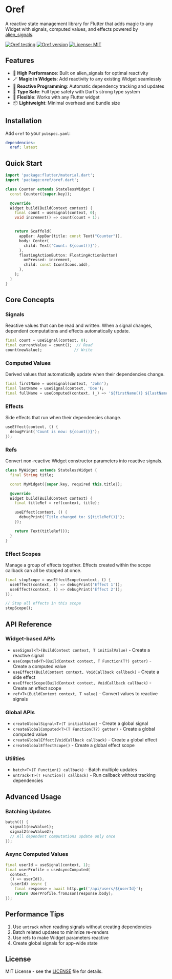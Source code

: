 # Oref

A reactive state management library for Flutter that adds magic to any Widget with signals, computed values, and effects powered by [alien_signals](https://github.com/medz/alien_signals).

[![Oref testing](https://github.com/medz/oref/actions/workflows/test.yml/badge.svg)](https://github.com/medz/oref/actions/workflows/test.yml)
[![Oref version](https://img.shields.io/pub/v/oref)](https://pub.dev/packages/oref)
[![License: MIT](https://img.shields.io/badge/License-MIT-yellow.svg)](LICENSE)

## Features

- 🚀 **High Performance**: Built on alien_signals for optimal reactivity
- 🪄 **Magic in Widgets**: Add reactivity to any existing Widget seamlessly
- 🔄 **Reactive Programming**: Automatic dependency tracking and updates
- 🎯 **Type Safe**: Full type safety with Dart's strong type system
- 🔧 **Flexible**: Works with any Flutter widget
- 📦 **Lightweight**: Minimal overhead and bundle size

## Installation

Add `oref` to your `pubspec.yaml`:

```yaml
dependencies:
  oref: latest
```

## Quick Start

```dart
import 'package:flutter/material.dart';
import 'package:oref/oref.dart';

class Counter extends StatelessWidget {
  const Counter({super.key});

  @override
  Widget build(BuildContext context) {
    final count = useSignal(context, 0);
    void increment() => count(count + 1);


    return Scaffold(
      appBar: AppBar(title: const Text("Counter")),
      body: Center(
        child: Text('Count: ${count()}'),
      ),
      floatingActionButton: FloatingActionButton(
        onPressed: increment,
        child: const Icon(Icons.add),
      ),
    );
  }
}
```

## Core Concepts

### Signals
Reactive values that can be read and written. When a signal changes, dependent computations and effects automatically update.

```dart
final count = useSignal(context, 0);
final currentValue = count();  // Read
count(newValue);              // Write
```

### Computed Values
Derived values that automatically update when their dependencies change.

```dart
final firstName = useSignal(context, 'John');
final lastName = useSignal(context, 'Doe');
final fullName = useComputed(context, (_) => '${firstName()} ${lastName()}');
```

### Effects
Side effects that run when their dependencies change.

```dart
useEffect(context, () {
  debugPrint('Count is now: ${count()}');
});
```

### Refs
Convert non-reactive Widget constructor parameters into reactive signals.

```dart
class MyWidget extends StatelessWidget {
  final String title;

  const MyWidget({super.key, required this.title});

  @override
  Widget build(BuildContext context) {
    final titleRef = ref(context, title);

    useEffect(context, () {
      debugPrint('Title changed to: ${titleRef()}');
    });

    return Text(titleRef());
  }
}
```

### Effect Scopes
Manage a group of effects together. Effects created within the scope callback can all be stopped at once.

```dart
final stopScope = useEffectScope(context, () {
  useEffect(context, () => debugPrint('Effect 1'));
  useEffect(context, () => debugPrint('Effect 2'));
});

// Stop all effects in this scope
stopScope();
```

## API Reference

### Widget-based APIs
- `useSignal<T>(BuildContext context, T initialValue)` - Create a reactive signal
- `useComputed<T>(BuildContext context, T Function(T?) getter)` - Create a computed value
- `useEffect(BuildContext context, VoidCallback callback)` - Create a side effect
- `useEffectScope(BuildContext context, VoidCallback callback)` - Create an effect scope
- `ref<T>(BuildContext context, T value)` - Convert values to reactive signals

### Global APIs
- `createGlobalSignal<T>(T initialValue)` - Create a global signal
- `createGlobalComputed<T>(T Function(T?) getter)` - Create a global computed value
- `createGlobalEffect(VoidCallback callback)` - Create a global effect
- `createGlobalEffectScope()` - Create a global effect scope

### Utilities
- `batch<T>(T Function() callback)` - Batch multiple updates
- `untrack<T>(T Function() callback)` - Run callback without tracking dependencies

## Advanced Usage

### Batching Updates
```dart
batch(() {
  signal1(newValue1);
  signal2(newValue2);
  // All dependent computations update only once
});
```

### Async Computed Values
```dart
final userId = useSignal(context, 1);
final userProfile = useAsyncComputed(
  context,
  () => userId(),
  (userId) async {
    final response = await http.get('/api/users/${userId}');
    return UserProfile.fromJson(response.body);
});
```

## Performance Tips

1. Use `untrack` when reading signals without creating dependencies
2. Batch related updates to minimize re-renders
3. Use refs to make Widget parameters reactive
4. Create global signals for app-wide state

## License

MIT License - see the [LICENSE](LICENSE) file for details.
